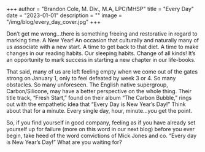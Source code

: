 +++
author = "Brandon Cole, M. Div., M.A, LPC/MHSP"
title = "Every Day"
date = "2023-01-01"
description = ""
image = "/img/blog/every_day_cover.jpg"
+++

Don’t get me wrong…there is something freeing and restorative in regard to marking time. A New Year! An occasion that culturally and naturally many of us associate with a new start. A time to get back to that diet. A time to make changes in our reading habits. Our sleeping habits. Change of all kinds! It’s an opportunity to mark success in starting a new chapter in our life-books.  

That said, many of us are left feeling empty when we come out of the gates strong on January 1, only to feel defeated by week 3 or 4. So many obstacles. So many unforeseen. The English native supergroup, Carbon/Silicone, may have a better perspective on the whole thing. Their title track, “Fresh Start,” found on their album “The Carbon Bubble,” rings out with the empathetic idea that “Every Day is New Year’s Day!” Think about that for a minute. Every single day, hour, minute…you get the point.  

So, if you find yourself in good company, feeling as if you have already set yourself up for failure (more on this word in our next blog) before you ever begin, take heed of the word convictions of Mick Jones and co. “Every day is New Year’s Day!” What are you waiting for?
